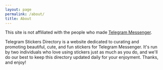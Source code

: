 ```yaml
---
layout: page
permalink: /about/
title: About
---
```


<div class="message">
  This site is not affiliated with the people who made <a href="https://telegram.org/" target="_blank">Telegram Messenger</a>.
</div>

Telegram Stickers Directory is a website dedicated to curating and promoting beautiful, cute, and fun stickers for Telegram Messenger. It's run by two individuals who love using stickers just as much as you do, and we'll do our best to keep this directory updated daily for your enjoyment. Thanks, and enjoy!

